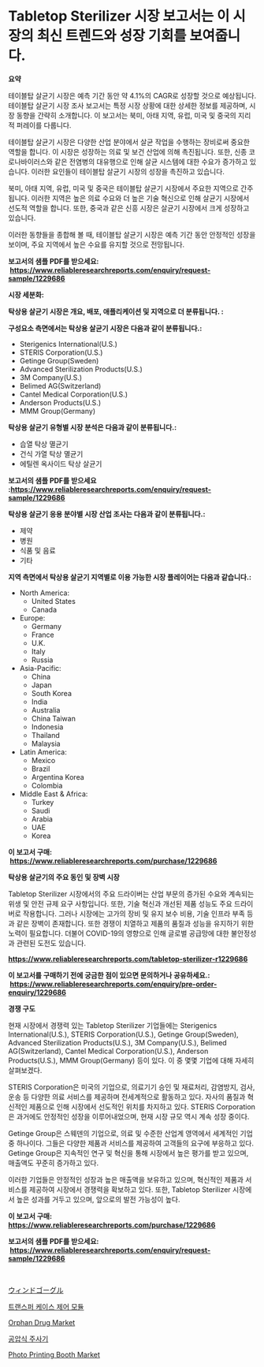 <p><h1>Tabletop Sterilizer 시장 보고서는 이 시장의 최신 트렌드와 성장 기회를 보여줍니다.</h1></p><p><strong>요약</strong></p>
<p><p>테이블탑 살균기 시장은 예측 기간 동안 약 4.1%의 CAGR로 성장할 것으로 예상됩니다. 테이블탑 살균기 시장 조사 보고서는 특정 시장 상황에 대한 상세한 정보를 제공하며, 시장 동향을 간략히 소개합니다. 이 보고서는 북미, 아태 지역, 유럽, 미국 및 중국의 지리적 퍼레이를 다룹니다.</p><p>테이블탑 살균기 시장은 다양한 산업 분야에서 살균 작업을 수행하는 장비로써 중요한 역할을 합니다. 이 시장은 성장하는 의료 및 보건 산업에 의해 촉진됩니다. 또한, 신종 코로나바이러스와 같은 전염병의 대유행으로 인해 살균 시스템에 대한 수요가 증가하고 있습니다. 이러한 요인들이 테이블탑 살균기 시장의 성장을 촉진하고 있습니다.</p><p>북미, 아태 지역, 유럽, 미국 및 중국은 테이블탑 살균기 시장에서 주요한 지역으로 간주됩니다. 이러한 지역은 높은 의료 수요와 더 높은 기술 혁신으로 인해 살균기 시장에서 선도적 역할을 합니다. 또한, 중국과 같은 신흥 시장은 살균기 시장에서 크게 성장하고 있습니다.</p><p>이러한 동향들을 종합해 볼 때, 테이블탑 살균기 시장은 예측 기간 동안 안정적인 성장을 보이며, 주요 지역에서 높은 수요를 유지할 것으로 전망됩니다.</p></p>
<p><strong>보고서의 샘플 PDF를 받으세요: &nbsp;<a href="https://www.reliableresearchreports.com/enquiry/request-sample/1229686">https://www.reliableresearchreports.com/enquiry/request-sample/1229686</a></strong></p>
<p><strong>시장 세분화:</strong></p>
<p><strong> 탁상용 살균기 시장은 개요, 배포, 애플리케이션 및 지역으로 더 분류됩니다. :</strong></p>
<p><strong>구성요소 측면에서는 탁상용 살균기 시장은 다음과 같이 분류됩니다.:</strong></p>
<p><ul><li>Sterigenics International(U.S.)</li><li>STERIS Corporation(U.S.)</li><li>Getinge Group(Sweden)</li><li>Advanced Sterilization Products(U.S.)</li><li>3M Company(U.S.)</li><li>Belimed AG(Switzerland)</li><li>Cantel Medical Corporation(U.S.)</li><li>Anderson Products(U.S.)</li><li>MMM Group(Germany)</li></ul></p>
<p><strong> 탁상용 살균기 유형별 시장 분석은 다음과 같이 분류됩니다.:</strong></p>
<p><ul><li>습열 탁상 멸균기</li><li>건식 가열 탁상 멸균기</li><li>에틸렌 옥사이드 탁상 살균기</li></ul></p>
<p><strong>보고서의 샘플 PDF를 받으세요 :<a href="https://www.reliableresearchreports.com/enquiry/request-sample/1229686">https://www.reliableresearchreports.com/enquiry/request-sample/1229686</a></strong></p>
<p><strong> 탁상용 살균기 응용 분야별 시장 산업 조사는 다음과 같이 분류됩니다.:</strong></p>
<p><ul><li>제약</li><li>병원</li><li>식품 및 음료</li><li>기타</li></ul></p>
<p><strong>지역 측면에서 탁상용 살균기 지역별로 이용 가능한 시장 플레이어는 다음과 같습니다.:</strong></p>
<p><ul>
    <li>
        North America:
        <ul>
            <li>United States</li>
            <li>Canada</li>
        </ul>
    </li>
    <li>
        Europe:
        <ul>
            <li>Germany</li>
            <li>France</li>
            <li>U.K.</li>
            <li>Italy</li>
            <li>Russia</li>
        </ul>
    </li>
    <li>
        Asia-Pacific:
        <ul>
            <li>China</li>
            <li>Japan</li>
            <li>South Korea</li>
            <li>India</li>
            <li>Australia</li>
            <li>China Taiwan</li>
            <li>Indonesia</li>
            <li>Thailand</li>
            <li>Malaysia</li>
        </ul>
    </li>
    <li>
        Latin America:
        <ul>
            <li>Mexico</li>
            <li>Brazil</li>
            <li>Argentina Korea</li>
            <li>Colombia</li>
        </ul>
    </li>
    <li>
        Middle East & Africa:
        <ul>
            <li>Turkey</li>
            <li>Saudi</li>
            <li>Arabia</li>
            <li>UAE</li>
            <li>Korea</li>
        </ul>
    </li>
    </ul></p>
<p><strong>이 보고서 구매: &nbsp;<a href="https://www.reliableresearchreports.com/purchase/1229686">https://www.reliableresearchreports.com/purchase/1229686</a></strong></p>
<p><strong>탁상용 살균기의 주요 동인 및 장벽 시장</strong></p>
<p><p>Tabletop Sterilizer 시장에서의 주요 드라이버는 산업 부문의 증가된 수요와 계속되는 위생 및 안전 규제 요구 사항입니다. 또한, 기술 혁신과 개선된 제품 성능도 주요 드라이버로 작용합니다. 그러나 시장에는 고가의 장비 및 유지 보수 비용, 기술 인프라 부족 등과 같은 장벽이 존재합니다. 또한 경쟁이 치열하고 제품의 품질과 성능을 유지하기 위한 노력이 필요합니다. 더불어 COVID-19의 영향으로 인해 글로벌 공급망에 대한 불안정성과 관련된 도전도 있습니다.</p></p>
<p><strong><a href="https://www.reliableresearchreports.com/tabletop-sterilizer-r1229686">https://www.reliableresearchreports.com/tabletop-sterilizer-r1229686</a></strong></p>
<p><strong>이 보고서를 구매하기 전에 궁금한 점이 있으면 문의하거나 공유하세요.: &nbsp;<a href="https://www.reliableresearchreports.com/enquiry/pre-order-enquiry/1229686">https://www.reliableresearchreports.com/enquiry/pre-order-enquiry/1229686</a></strong></p>
<p><strong>경쟁 구도</strong></p>
<p><p>현재 시장에서 경쟁력 있는 Tabletop Sterilizer 기업들에는 Sterigenics International(U.S.), STERIS Corporation(U.S.), Getinge Group(Sweden), Advanced Sterilization Products(U.S.), 3M Company(U.S.), Belimed AG(Switzerland), Cantel Medical Corporation(U.S.), Anderson Products(U.S.), MMM Group(Germany) 등이 있다. 이 중 몇몇 기업에 대해 자세히 살펴보겠다.</p><p>STERIS Corporation은 미국의 기업으로, 의료기기 승인 및 재료처리, 감염방지, 검사, 운송 등 다양한 의료 서비스를 제공하며 전세계적으로 활동하고 있다. 자사의 품질과 혁신적인 제품으로 인해 시장에서 선도적인 위치를 차지하고 있다. STERIS Corporation은 과거에도 안정적인 성장을 이루어내었으며, 현재 시장 규모 역시 계속 성장 중이다.</p><p>Getinge Group은 스웨덴의 기업으로, 의료 및 수준한 산업계 영역에서 세계적인 기업 중 하나이다. 그들은 다양한 제품과 서비스를 제공하여 고객들의 요구에 부응하고 있다. Getinge Group은 지속적인 연구 및 혁신을 통해 시장에서 높은 평가를 받고 있으며, 매출액도 꾸준히 증가하고 있다.</p><p>이러한 기업들은 안정적인 성장과 높은 매출액을 보유하고 있으며, 혁신적인 제품과 서비스를 제공하여 시장에서 경쟁력을 확보하고 있다. 또한, Tabletop Sterilizer 시장에서 높은 성과를 거두고 있으며, 앞으로의 발전 가능성이 높다.</p></p>
<p><strong>이 보고서 구매: &nbsp; <a href="https://www.reliableresearchreports.com/purchase/1229686">https://www.reliableresearchreports.com/purchase/1229686</a></strong></p>
<p><strong>보고서의 샘플 PDF를 받으세요: &nbsp;<a href="https://www.reliableresearchreports.com/enquiry/request-sample/1229686">https://www.reliableresearchreports.com/enquiry/request-sample/1229686</a></strong><strong></strong></p>
<p>&nbsp;</p>
<p><p><a href="https://github.com/SarahFahey88/Market-Research-Report-List-1/blob/main/359717331984.md">ウィンドゴーグル</a></p><p><a href="https://medium.com/@juliastanley2022/%EC%A0%84%EC%86%A1-%EC%BC%80%EC%9D%B4%EC%8A%A4-%EC%A0%9C%EC%96%B4-%EB%AA%A8%EB%93%88-%EC%8B%9C%EC%9E%A5-%EA%B7%9C%EB%AA%A8-cagr-%ED%8A%B8%EB%A0%8C%EB%93%9C-2024-2030-7f3755f2d02a">트랜스퍼 케이스 제어 모듈</a></p><p><a href="https://www.linkedin.com/pulse/orphan-drug-market-research-report-provides-critical-insights-k2ehf?trackingId=Hee4OIhyyDOeIEZ1BBOf9w%3D%3D">Orphan Drug Market</a></p><p><a href="https://medium.com/@johnjames655/%ED%92%8D%EC%95%95-%EC%A3%BC%EC%82%AC%EA%B8%B0-%EC%8B%9C%EC%9E%A5-%EC%A1%B0%EC%82%AC-%EB%B3%B4%EA%B3%A0%EC%84%9C-%EA%B7%B8-%EC%97%AD%EC%82%AC-%EB%B0%8F-2024%EB%85%84%EB%B6%80%ED%84%B0-2031%EB%85%84%EA%B9%8C%EC%A7%80%EC%9D%98-%EC%98%88%EC%B8%A1-ca3bf6ea0f3f">공압식 주사기</a></p><p><a href="https://github.com/okotobwrhuteie/Market-Research-Report-List-2/blob/main/photo-printing-booth-market.md">Photo Printing Booth Market</a></p></p>